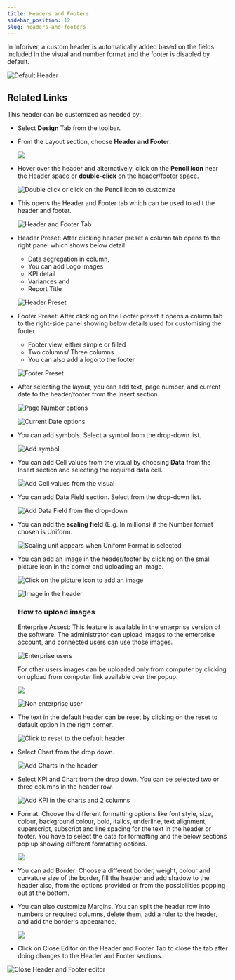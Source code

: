```yaml
---
title: Headers and Footers
sidebar_position: 12
slug: headers-and-footers
---
```




In Inforiver, a custom header is automatically added based on the fields included in the visual and number format and the footer is disabled by default.

![Default Header](https://s3.us-west-2.amazonaws.com/secure.notion-static.com/711ace83-b256-41ae-8e33-b148cd3a6aa9/Untitled.png?X-Amz-Algorithm=AWS4-HMAC-SHA256&X-Amz-Content-Sha256=UNSIGNED-PAYLOAD&X-Amz-Credential=AKIAT73L2G45EIPT3X45%2F20220823%2Fus-west-2%2Fs3%2Faws4_request&X-Amz-Date=20220823T105513Z&X-Amz-Expires=3600&X-Amz-Signature=60ff46dbeb85f3d02b3dee2ade1821aff182eb39af4bf556a7bd070340d5217d&X-Amz-SignedHeaders=host&x-id=GetObject)

## Related Links








This header can be customized as needed by:

- Select **Design** Tab from the toolbar.
- From the Layout section, choose **Header and Footer**.

	![](https://s3.us-west-2.amazonaws.com/secure.notion-static.com/a0eeb92d-1c62-4a16-87e9-fd07e6186678/Untitled.png?X-Amz-Algorithm=AWS4-HMAC-SHA256&X-Amz-Content-Sha256=UNSIGNED-PAYLOAD&X-Amz-Credential=AKIAT73L2G45EIPT3X45%2F20220823%2Fus-west-2%2Fs3%2Faws4_request&X-Amz-Date=20220823T105514Z&X-Amz-Expires=3600&X-Amz-Signature=4930438118846511cb1b2b714210b50eb3a38cacd5516cc3924f4c52300944e2&X-Amz-SignedHeaders=host&x-id=GetObject)

- Hover over the header and alternatively, click on the **Pencil icon** near the Header space or **double-click** on the header/footer space.

	![Double click or click on the Pencil icon to customize ](https://s3.us-west-2.amazonaws.com/secure.notion-static.com/5dd4f8fb-93c3-4410-895d-b140c3029eb8/Untitled.png?X-Amz-Algorithm=AWS4-HMAC-SHA256&X-Amz-Content-Sha256=UNSIGNED-PAYLOAD&X-Amz-Credential=AKIAT73L2G45EIPT3X45%2F20220823%2Fus-west-2%2Fs3%2Faws4_request&X-Amz-Date=20220823T105514Z&X-Amz-Expires=3600&X-Amz-Signature=a868af855f522b15d6e7aa9cf86462f380cb1d26bde2e5baf61ebc483b82a13b&X-Amz-SignedHeaders=host&x-id=GetObject)

- This opens the Header and Footer tab which can be used to edit the header and footer.

	![Header and Footer Tab](https://s3.us-west-2.amazonaws.com/secure.notion-static.com/e62f83b5-87bc-4d78-bee6-874de81d6d43/Untitled.png?X-Amz-Algorithm=AWS4-HMAC-SHA256&X-Amz-Content-Sha256=UNSIGNED-PAYLOAD&X-Amz-Credential=AKIAT73L2G45EIPT3X45%2F20220823%2Fus-west-2%2Fs3%2Faws4_request&X-Amz-Date=20220823T105515Z&X-Amz-Expires=3600&X-Amz-Signature=4386ccda71eb30c49cac78d2d55e633b5e06d9adc9c7ecd6f2f1d23877dd5b4f&X-Amz-SignedHeaders=host&x-id=GetObject)

- Header Preset: After clicking header preset a column tab opens to the right panel which shows below detail
	- Data segregation in column,
	- You can add Logo images
	- KPI detail
	- Variances and
	- Report Title

	![Header Preset](https://s3.us-west-2.amazonaws.com/secure.notion-static.com/57bb64e5-5200-43df-8eb1-c8d05e64f722/Untitled.png?X-Amz-Algorithm=AWS4-HMAC-SHA256&X-Amz-Content-Sha256=UNSIGNED-PAYLOAD&X-Amz-Credential=AKIAT73L2G45EIPT3X45%2F20220823%2Fus-west-2%2Fs3%2Faws4_request&X-Amz-Date=20220823T105515Z&X-Amz-Expires=3600&X-Amz-Signature=a46a05bf74ef86ea62928880bdcb87cb10081a908f98b88089c9eaa97d415d23&X-Amz-SignedHeaders=host&x-id=GetObject)

- Footer Preset: After clicking on the Footer preset it opens a column tab to the right-side panel showing below details used for customising the footer
	- Footer view, either simple or filled
	- Two columns/ Three columns
	- You can also add a logo to the footer

	![Footer Preset](https://s3.us-west-2.amazonaws.com/secure.notion-static.com/8523da4f-e549-45d7-b7c3-b890bf66e195/Untitled.png?X-Amz-Algorithm=AWS4-HMAC-SHA256&X-Amz-Content-Sha256=UNSIGNED-PAYLOAD&X-Amz-Credential=AKIAT73L2G45EIPT3X45%2F20220823%2Fus-west-2%2Fs3%2Faws4_request&X-Amz-Date=20220823T105515Z&X-Amz-Expires=3600&X-Amz-Signature=ca5125d2a3258ae73003ad66698572b3dfc5cc3c7bb4d61d0ca18b7e371d226c&X-Amz-SignedHeaders=host&x-id=GetObject)

- After selecting the layout, you can add text, page number, and current date to the header/footer from the Insert section.

	![Page Number options](https://s3.us-west-2.amazonaws.com/secure.notion-static.com/0a99982e-24e3-4a70-b4c4-2db327df4d03/Screenshot_2022-06-16_at_3.39.22_PM.png?X-Amz-Algorithm=AWS4-HMAC-SHA256&X-Amz-Content-Sha256=UNSIGNED-PAYLOAD&X-Amz-Credential=AKIAT73L2G45EIPT3X45%2F20220823%2Fus-west-2%2Fs3%2Faws4_request&X-Amz-Date=20220823T105516Z&X-Amz-Expires=3600&X-Amz-Signature=2ea68888405cf6007915a9a29b6c67a4be2e94b6d7ffc2886263e67be286aec8&X-Amz-SignedHeaders=host&x-id=GetObject)


	![Current Date options](https://s3.us-west-2.amazonaws.com/secure.notion-static.com/f9e7be8f-de9c-4d66-b9ad-eeb440ef6752/Screenshot_2022-06-16_at_3.40.08_PM.png?X-Amz-Algorithm=AWS4-HMAC-SHA256&X-Amz-Content-Sha256=UNSIGNED-PAYLOAD&X-Amz-Credential=AKIAT73L2G45EIPT3X45%2F20220823%2Fus-west-2%2Fs3%2Faws4_request&X-Amz-Date=20220823T105516Z&X-Amz-Expires=3600&X-Amz-Signature=ce7f4135f9f1c9a83d35bb36819f181698b1480612ea5ca664e3a69a8b702390&X-Amz-SignedHeaders=host&x-id=GetObject)

- You can add symbols. Select a symbol from the drop-down list.

	![Add symbol ](https://s3.us-west-2.amazonaws.com/secure.notion-static.com/4ed8e1c4-02a4-41bf-961d-9f9b870aa833/Screenshot_2022-06-16_at_3.41.35_PM.png?X-Amz-Algorithm=AWS4-HMAC-SHA256&X-Amz-Content-Sha256=UNSIGNED-PAYLOAD&X-Amz-Credential=AKIAT73L2G45EIPT3X45%2F20220823%2Fus-west-2%2Fs3%2Faws4_request&X-Amz-Date=20220823T105516Z&X-Amz-Expires=3600&X-Amz-Signature=b2d22e58ce407a4015c0585606e89994561fb42c8ccb0f1253171395e9263ece&X-Amz-SignedHeaders=host&x-id=GetObject)

- You can add Cell values from the visual by choosing **Data** from the Insert section and selecting the required data cell.

	![Add Cell values from the visual](https://s3.us-west-2.amazonaws.com/secure.notion-static.com/234a0859-83d4-454e-b36c-42eb01dd552e/Untitled.png?X-Amz-Algorithm=AWS4-HMAC-SHA256&X-Amz-Content-Sha256=UNSIGNED-PAYLOAD&X-Amz-Credential=AKIAT73L2G45EIPT3X45%2F20220823%2Fus-west-2%2Fs3%2Faws4_request&X-Amz-Date=20220823T105517Z&X-Amz-Expires=3600&X-Amz-Signature=731e5eb41c5e04b36c4370b22e7fb435d361e09c10cc1e2ef7c5b8531a42df82&X-Amz-SignedHeaders=host&x-id=GetObject)

- You can add Data Field section. Select from the drop-down list.

	![Add Data Field from the drop-down](https://s3.us-west-2.amazonaws.com/secure.notion-static.com/9ef76a05-4750-4796-a089-6239bb1db269/Untitled.png?X-Amz-Algorithm=AWS4-HMAC-SHA256&X-Amz-Content-Sha256=UNSIGNED-PAYLOAD&X-Amz-Credential=AKIAT73L2G45EIPT3X45%2F20220823%2Fus-west-2%2Fs3%2Faws4_request&X-Amz-Date=20220823T105517Z&X-Amz-Expires=3600&X-Amz-Signature=4570fed008cc076d8b76c05d027fcb8f6c9763f86c3f0b7e0f897bc2b2f934a9&X-Amz-SignedHeaders=host&x-id=GetObject)

- You can add the **scaling field** (E.g. In millions) if the Number format chosen is Uniform.

	![Scaling unit appears when Uniform Format is selected](https://s3.us-west-2.amazonaws.com/secure.notion-static.com/f6a7b517-8e59-43f2-bcda-d9928f2af83f/Untitled.png?X-Amz-Algorithm=AWS4-HMAC-SHA256&X-Amz-Content-Sha256=UNSIGNED-PAYLOAD&X-Amz-Credential=AKIAT73L2G45EIPT3X45%2F20220823%2Fus-west-2%2Fs3%2Faws4_request&X-Amz-Date=20220823T105518Z&X-Amz-Expires=3600&X-Amz-Signature=5ace1f930c336a5a1b42c7aa077834bb94398b8e282cef1455ceb17e236846a7&X-Amz-SignedHeaders=host&x-id=GetObject)

- You can add an image in the header/footer by clicking on the small picture icon in the corner and uploading an image.

	![Click on the picture icon to add an image](https://s3.us-west-2.amazonaws.com/secure.notion-static.com/3f527b8c-41ac-48ad-a4c3-f2f4ba453052/Untitled.png?X-Amz-Algorithm=AWS4-HMAC-SHA256&X-Amz-Content-Sha256=UNSIGNED-PAYLOAD&X-Amz-Credential=AKIAT73L2G45EIPT3X45%2F20220823%2Fus-west-2%2Fs3%2Faws4_request&X-Amz-Date=20220823T105518Z&X-Amz-Expires=3600&X-Amz-Signature=471ed86bc00742a896996cae4b116d9ae454584a4c705a21a119532f1c1bf9de&X-Amz-SignedHeaders=host&x-id=GetObject)


	![Image in the header](https://s3.us-west-2.amazonaws.com/secure.notion-static.com/f23f93c2-a1df-4acd-b292-73b66cf8040c/Screenshot_2022-06-16_at_4.21.21_PM.png?X-Amz-Algorithm=AWS4-HMAC-SHA256&X-Amz-Content-Sha256=UNSIGNED-PAYLOAD&X-Amz-Credential=AKIAT73L2G45EIPT3X45%2F20220823%2Fus-west-2%2Fs3%2Faws4_request&X-Amz-Date=20220823T105518Z&X-Amz-Expires=3600&X-Amz-Signature=baa8ce143e8c53fb78132a6650bf2e02365f18313ee19a0f8b1577ea387d98ba&X-Amz-SignedHeaders=host&x-id=GetObject)


	### How to upload images


	Enterprise Assest: This feature is available in the enterprise version of the software. The administrator can upload images to the enterprise account, and connected users can use those images. 


	![Enterprise users](https://s3.us-west-2.amazonaws.com/secure.notion-static.com/bebd6107-4a87-4039-bab7-13ad6b29ff7b/Untitled.png?X-Amz-Algorithm=AWS4-HMAC-SHA256&X-Amz-Content-Sha256=UNSIGNED-PAYLOAD&X-Amz-Credential=AKIAT73L2G45EIPT3X45%2F20220823%2Fus-west-2%2Fs3%2Faws4_request&X-Amz-Date=20220823T105518Z&X-Amz-Expires=3600&X-Amz-Signature=9c86f133699baaadcadb9d6756cdd5295ee54dc3c81fbc99e26b21414eaa7533&X-Amz-SignedHeaders=host&x-id=GetObject)


	For other users images can be uploaded only from computer by clicking on upload from computer link available over the popup.


	![](https://s3.us-west-2.amazonaws.com/secure.notion-static.com/059dd052-789d-4033-9e2b-e8551253bdf6/Untitled.png?X-Amz-Algorithm=AWS4-HMAC-SHA256&X-Amz-Content-Sha256=UNSIGNED-PAYLOAD&X-Amz-Credential=AKIAT73L2G45EIPT3X45%2F20220823%2Fus-west-2%2Fs3%2Faws4_request&X-Amz-Date=20220823T105518Z&X-Amz-Expires=3600&X-Amz-Signature=37c53671138fb0fb14dc4a15b8fbb30629d2d6ed172a43973b123f5f72b563db&X-Amz-SignedHeaders=host&x-id=GetObject)


	![Non enterprise user](https://s3.us-west-2.amazonaws.com/secure.notion-static.com/cd2694a8-4c20-43d0-937a-c14db4744c16/Untitled.png?X-Amz-Algorithm=AWS4-HMAC-SHA256&X-Amz-Content-Sha256=UNSIGNED-PAYLOAD&X-Amz-Credential=AKIAT73L2G45EIPT3X45%2F20220823%2Fus-west-2%2Fs3%2Faws4_request&X-Amz-Date=20220823T105518Z&X-Amz-Expires=3600&X-Amz-Signature=6b16c88eb8fc5819c6707f9cfaa3f4444e28d60d2c5b9fc05a4f42964fca0b09&X-Amz-SignedHeaders=host&x-id=GetObject)

- The text in the default header can be reset by clicking on the reset to default option in the right corner.

	![Click to reset to the default header](https://s3.us-west-2.amazonaws.com/secure.notion-static.com/5aad73e1-8ded-431a-a97f-0f4cbab63837/Screenshot_2022-06-16_at_4.24.38_PM.png?X-Amz-Algorithm=AWS4-HMAC-SHA256&X-Amz-Content-Sha256=UNSIGNED-PAYLOAD&X-Amz-Credential=AKIAT73L2G45EIPT3X45%2F20220823%2Fus-west-2%2Fs3%2Faws4_request&X-Amz-Date=20220823T105519Z&X-Amz-Expires=3600&X-Amz-Signature=097908ef4d4af5ce1a8482bd64a46b5bf5a982effd4baa007839c43fee181d01&X-Amz-SignedHeaders=host&x-id=GetObject)

- Select Chart from the drop down.

	![Add Charts in the header](https://s3.us-west-2.amazonaws.com/secure.notion-static.com/567e34e8-3ad9-457e-bd2e-07a2476dc0ed/Untitled.png?X-Amz-Algorithm=AWS4-HMAC-SHA256&X-Amz-Content-Sha256=UNSIGNED-PAYLOAD&X-Amz-Credential=AKIAT73L2G45EIPT3X45%2F20220823%2Fus-west-2%2Fs3%2Faws4_request&X-Amz-Date=20220823T105519Z&X-Amz-Expires=3600&X-Amz-Signature=7ccbaf278175331c57619720701dacd6669f41917428f2b36f758e6ee4629c88&X-Amz-SignedHeaders=host&x-id=GetObject)

- Select KPI and Chart from the drop down. You can be selected two or three columns in the header row.

	![Add KPI in the charts and 2 columns](https://s3.us-west-2.amazonaws.com/secure.notion-static.com/37660e80-022c-44d7-b9ca-dd750a4b3894/Untitled.png?X-Amz-Algorithm=AWS4-HMAC-SHA256&X-Amz-Content-Sha256=UNSIGNED-PAYLOAD&X-Amz-Credential=AKIAT73L2G45EIPT3X45%2F20220823%2Fus-west-2%2Fs3%2Faws4_request&X-Amz-Date=20220823T105519Z&X-Amz-Expires=3600&X-Amz-Signature=a8a08fddc29de851ec8544a4eb1935fadf0bf7e61e3f29e7b1e6cd4a58396d7d&X-Amz-SignedHeaders=host&x-id=GetObject)

- Format: Choose the different formatting options like font style, size, colour, background colour, bold, italics, underline, text alignment, superscript, subscript and line spacing for the text in the header or footer. You have to select the data for formatting and the below sections pop up showing different formatting options.

	![](https://s3.us-west-2.amazonaws.com/secure.notion-static.com/31314c6c-51a4-4a23-933f-db77ff360ebc/Screenshot_2022-06-16_at_5.44.34_PM.png?X-Amz-Algorithm=AWS4-HMAC-SHA256&X-Amz-Content-Sha256=UNSIGNED-PAYLOAD&X-Amz-Credential=AKIAT73L2G45EIPT3X45%2F20220823%2Fus-west-2%2Fs3%2Faws4_request&X-Amz-Date=20220823T105520Z&X-Amz-Expires=3600&X-Amz-Signature=2d84dfd9fc7548c2a5faa1bdf239dedbc12734790a4ecb0a89ff6290b2de6de7&X-Amz-SignedHeaders=host&x-id=GetObject)

- You can add Border: Choose a different border, weight, colour and curvature size of the border, fill the header and add shadow to the header also, from the options provided or from the possibilities popping out at the bottom.
- You can also customize Margins. You can split the header row into numbers or required columns, delete them, add a ruler to the header, and add the border's appearance.

	![](https://s3.us-west-2.amazonaws.com/secure.notion-static.com/c963e726-5d7e-42d7-bdfb-334a35ce8467/Untitled.png?X-Amz-Algorithm=AWS4-HMAC-SHA256&X-Amz-Content-Sha256=UNSIGNED-PAYLOAD&X-Amz-Credential=AKIAT73L2G45EIPT3X45%2F20220823%2Fus-west-2%2Fs3%2Faws4_request&X-Amz-Date=20220823T105520Z&X-Amz-Expires=3600&X-Amz-Signature=3c5e425028508685efaf7601e5c134c0a509d59793b9e757bc0165c80d43a021&X-Amz-SignedHeaders=host&x-id=GetObject)

- Click on Close Editor on the Header and Footer Tab to close the tab after doing changes to the Header and Footer sections.

![Close Header and Footer editor](/notion_images/1890269276.png)

